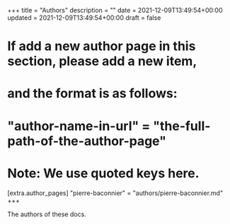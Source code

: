 +++
title = "Authors"
description = ""
date = 2021-12-09T13:49:54+00:00
updated = 2021-12-09T13:49:54+00:00
draft = false

# If add a new author page in this section, please add a new item,
# and the format is as follows:
#
# "author-name-in-url" = "the-full-path-of-the-author-page"
#
# Note: We use quoted keys here.
[extra.author_pages]
"pierre-baconnier" = "authors/pierre-baconnier.md"
+++

The authors of these docs.
